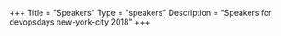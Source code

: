 +++
Title = "Speakers"
Type = "speakers"
Description = "Speakers for devopsdays new-york-city 2018"
+++
